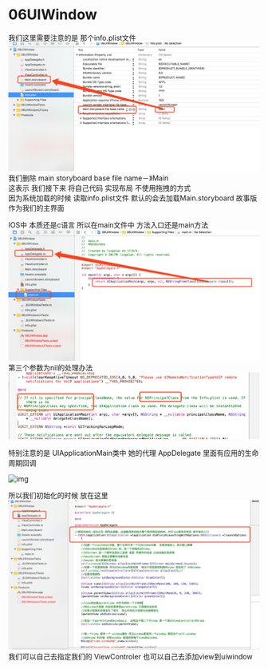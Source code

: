 # 06UIWindow

我们这里需要注意的是 那个info.plist文件 <br/>
![img](https://github.com/xuhuawei131/06UIWindow/blob/master/ScreenShots/uiwindow.png)<br/>
我们删除 main storyboard base file name－》Main<br/>
这表示 我们接下来 将自己代码 实现布局 不使用拖拽的方式<br/>
因为系统加载的时候 读取info.plist文件 默认的会去加载Main.storyboard 故事版作为我们的主界面

IOS中 本质还是c语言 所以在main文件中 方法入口还是main方法<br/>
![img](https://github.com/xuhuawei131/06UIWindow/blob/master/ScreenShots/uiwindow_appdelegate.png)<br/>
第三个参数为nil的处理办法
![img](https://github.com/xuhuawei131/06UIWindow/blob/master/ScreenShots/viewcontroler_main.png)<br/>

特别注意的是 UIApplicationMain类中 她的代理 AppDelegate 里面有应用的生命周期回调<br/>

![img](https://github.com/xuhuawei131/06UIWindow/blob/master/ScreenShots/application_delegate.png)<br/>

所以我们初始化的时候 放在这里<br/>
![img](https://github.com/xuhuawei131/06UIWindow/blob/master/ScreenShots/uiwindow_appdelegate_inner.png)<br/>
我们可以自己去指定我们的 ViewControler 也可以自己去添加view到uiwindow<br/>
